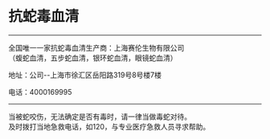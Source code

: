 # 抗蛇毒血清

---

全国唯一一家抗蛇毒血清生产商：上海赛伦生物有限公司  
（蝮蛇血清，五步蛇血清，银环蛇血清，眼镜蛇血清）

地址：公司--上海市徐汇区岳阳路319号8号楼7楼

电话：4000169995

---

当被蛇咬伤，无法确定是否有毒时，请一律当做毒蛇对待。  
及时拨打当地急救电话，如120，与专业医疗急救人员寻求帮助。

